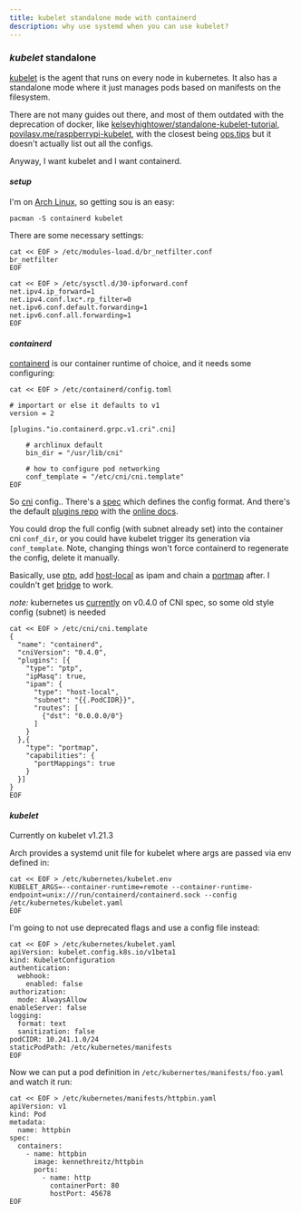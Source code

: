 ```yaml
---
title: kubelet standalone mode with containerd
description: why use systemd when you can use kubelet?
---
```


### _kubelet_ standalone

[kubelet](https://kubernetes.io/docs/reference/command-line-tools-reference/kubelet/)
is the agent that runs on every node in kubernetes.
It also has a standalone mode where it just manages pods based on manifests on the filesystem.

There are not many guides out there, and most of them outdated with the deprecation of docker,
like [kelseyhightower/standalone-kubelet-tutorial](https://github.com/kelseyhightower/standalone-kubelet-tutorial),
[povilasv.me/raspberrypi-kubelet](https://povilasv.me/raspberrypi-kubelet/),
with the closest being [ops.tips](https://ops.tips/notes/standalone-kubelet-with-containerd/)
but it doesn't actually list out all the configs.

Anyway, I want kubelet and I want containerd.

#### _setup_

I'm on [Arch Linux](https://archlinux.org/),
so getting sou is an easy:

```
pacman -S containerd kubelet
```

There are some necessary settings:

```
cat << EOF > /etc/modules-load.d/br_netfilter.conf
br_netfilter
EOF

cat << EOF > /etc/sysctl.d/30-ipforward.conf
net.ipv4.ip_forward=1
net.ipv4.conf.lxc*.rp_filter=0
net.ipv6.conf.default.forwarding=1
net.ipv6.conf.all.forwarding=1
EOF
```

#### _containerd_

[containerd](https://containerd.io/)
is our container runtime of choice, and it needs some configuring:

```
cat << EOF > /etc/containerd/config.toml

# importart or else it defaults to v1
version = 2

[plugins."io.containerd.grpc.v1.cri".cni]

    # archlinux default
    bin_dir = "/usr/lib/cni"

    # how to configure pod networking
    conf_template = "/etc/cni/cni.template"
EOF
```

So [cni](https://www.cni.dev/docs/) config..
There's a [spec](https://www.cni.dev/docs/spec/)
which defines the config format.
And there's the default [plugins repo](https://github.com/containernetworking/plugins)
with the [online docs](https://www.cni.dev/plugins/current/).

You could drop the full config (with subnet already set) into the container cni `conf_dir`,
or you could have kubelet trigger its generation via `conf_template`.
Note, changing things won't force containerd to regenerate the config, delete it manually.

Basically, use [ptp](https://www.cni.dev/plugins/current/main/ptp/),
add [host-local](https://www.cni.dev/plugins/current/ipam/host-local/) as ipam
and chain a [portmap](https://www.cni.dev/plugins/current/meta/portmap/) after.
I couldn't get [bridge](https://www.cni.dev/plugins/current/main/bridge/) to work.

_note:_ kubernetes us [currently](https://kubernetes.io/docs/concepts/extend-kubernetes/compute-storage-net/network-plugins/)
on v0.4.0 of CNI spec, so some old style config (subnet) is needed

```
cat << EOF > /etc/cni/cni.template
{
  "name": "containerd",
  "cniVersion": "0.4.0",
  "plugins": [{
    "type": "ptp",
    "ipMasq": true,
    "ipam": {
      "type": "host-local",
      "subnet": "{{.PodCIDR}}",
      "routes": [
        {"dst": "0.0.0.0/0"}
      ]
    }
  },{
    "type": "portmap",
    "capabilities": {
      "portMappings": true
    }
  }]
}
EOF
```

#### _kubelet_

Currently on kubelet v1.21.3

Arch provides a systemd unit file for kubelet where args are passed via env defined in:

```
cat << EOF > /etc/kubernetes/kubelet.env
KUBELET_ARGS=--container-runtime=remote --container-runtime-endpoint=unix:///run/containerd/containerd.sock --config /etc/kubernetes/kubelet.yaml
EOF
```

I'm going to not use deprecated flags and use a config file instead:

```
cat << EOF > /etc/kubernetes/kubelet.yaml
apiVersion: kubelet.config.k8s.io/v1beta1
kind: KubeletConfiguration
authentication:
  webhook:
    enabled: false
authorization:
  mode: AlwaysAllow
enableServer: false
logging:
  format: text
  sanitization: false
podCIDR: 10.241.1.0/24
staticPodPath: /etc/kubernetes/manifests
EOF
```

Now we can put a pod definition in `/etc/kubernertes/manifests/foo.yaml` and watch it run:

```
cat << EOF > /etc/kubernetes/manifests/httpbin.yaml
apiVersion: v1
kind: Pod
metadata:
  name: httpbin
spec:
  containers:
    - name: httpbin
      image: kennethreitz/httpbin
      ports:
        - name: http
          containerPort: 80
          hostPort: 45678
EOF
```
